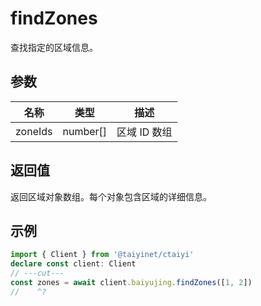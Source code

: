 # findZones

查找指定的区域信息。

## 参数

| 名称 | 类型 | 描述 |
|------|------|------|
| zoneIds | number[] | 区域 ID 数组 |

## 返回值

返回区域对象数组。每个对象包含区域的详细信息。

## 示例

```ts twoslash
import { Client } from '@taiyinet/ctaiyi'
declare const client: Client
// ---cut---
const zones = await client.baiyujing.findZones([1, 2])
//    ^?
